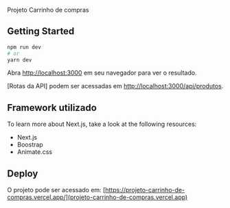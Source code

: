 Projeto Carrinho de compras

## Getting Started

```bash
npm run dev
# or
yarn dev
```

Abra [http://localhost:3000](http://localhost:3000) em seu navegador para ver o resultado.

[Rotas da API] podem ser acessadas em [http://localhost:3000/api/produtos](http://localhost:3000/api/prosutos). 


## Framework utilizado

To learn more about Next.js, take a look at the following resources:

- Next.js
- Boostrap
- Animate.css

## Deploy

O projeto pode ser acessado em: [https://projeto-carrinho-de-compras.vercel.app/](projeto-carrinho-de-compras.vercel.app)